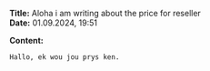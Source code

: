 **Title:** Aloha i am writing about the price for reseller \
**Date:** 01.09.2024, 19:51

**Content:**
```
Hallo, ek wou jou prys ken.
```